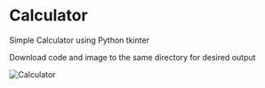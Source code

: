 # Calculator
Simple Calculator using Python tkinter 

Download code and image to the same directory for desired output 

![Calculator](https://user-images.githubusercontent.com/66066662/131476402-d808d0c6-bdd7-4dd9-be2a-d542165763c9.png)
